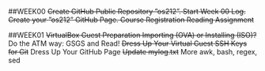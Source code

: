 ##WEEK00
~~Create GitHub Public Repository ”os212”.
Start Week 00 Log.
Create your ”os212” GitHub Page.
Course Registration
Reading Assignment~~

##WEEK01
~~VirtualBox Guest Preparation
Importing (OVA) or Installing (ISO)?~~
Do the ATM way: GSGS and Read!
~~Dress Up Your Virtual Guest
SSH Keys for Git~~
Dress Up Your GitHub Page
~~Update mylog.txt~~
More awk, bash, regex, sed
